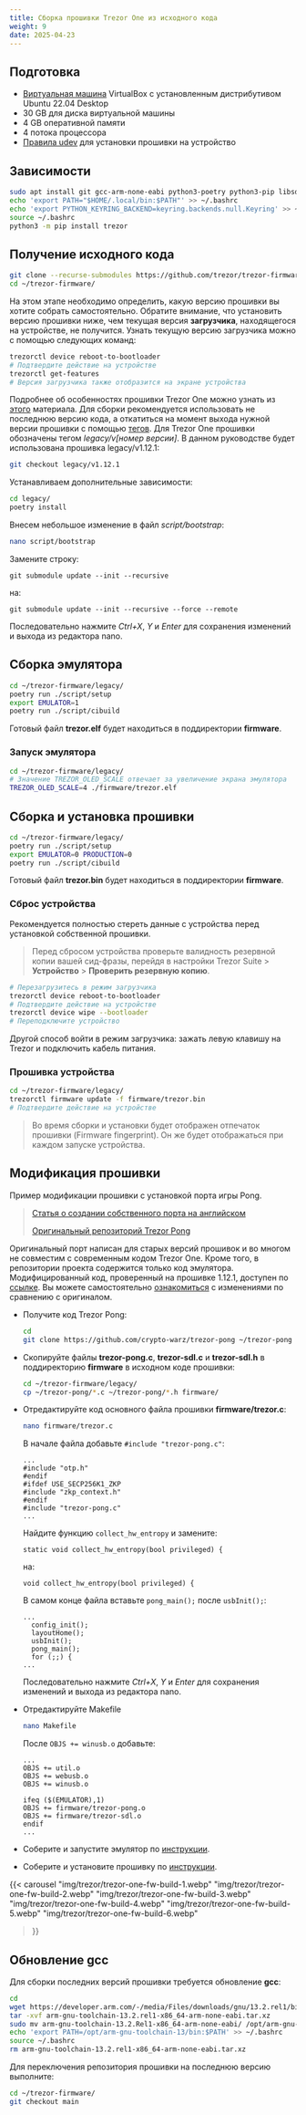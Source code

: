 ```yaml
---
title: Сборка прошивки Trezor One из исходного кода
weight: 9
date: 2025-04-23
---
```


## Подготовка

- [Виртуальная машина](linux/virtualbox) VirtualBox с установленным дистрибутивом Ubuntu 22.04 Desktop
- 30 GB для диска виртуальной машины
- 4 GB оперативной памяти
- 4 потока процессора
- [Правила udev](linux/udev-rules) для установки прошивки на устройство

## Зависимости

```bash
sudo apt install git gcc-arm-none-eabi python3-poetry python3-pip libsdl2-dev libsdl2-image-dev protobuf-compiler
echo 'export PATH="$HOME/.local/bin:$PATH"' >> ~/.bashrc
echo 'export PYTHON_KEYRING_BACKEND=keyring.backends.null.Keyring' >> ~/.bashrc
source ~/.bashrc
python3 -m pip install trezor
```

## Получение исходного кода

```bash
git clone --recurse-submodules https://github.com/trezor/trezor-firmware ~/trezor-firmware
cd ~/trezor-firmware/
```

На этом этапе необходимо определить, какую версию прошивки вы хотите собрать самостоятельно. Обратите внимание, что установить версию прошивки ниже, чем текущая версия **загрузчика**, находящегося на устройстве, не получится. Узнать текущую версию загрузчика можно с помощью следующих команд:

```bash
trezorctl device reboot-to-bootloader
# Подтвердите действие на устройстве
trezorctl get-features
# Версия загрузчика также отобразится на экране устройства
```

Подробнее об особенностях прошивки Trezor One можно узнать из [этого](trezor/trezor-one-check) материала. Для сборки рекомендуется использовать не последнюю версию кода, а откатиться на момент выхода нужной версии прошивки с помощью [тегов](https://github.com/trezor/trezor-firmware/tags). Для Trezor One прошивки обозначены тегом *legacy/v[номер версии]*. В данном руководстве будет использована прошивка legacy/v1.12.1:

```bash
git checkout legacy/v1.12.1
```

Устанавливаем дополнительные зависимости:

```bash
cd legacy/
poetry install
```

Внесем небольшое изменение в файл *script/bootstrap*:

```bash
nano script/bootstrap
```

Замените строку:

```
git submodule update --init --recursive
```

на:

```
git submodule update --init --recursive --force --remote
```

Последовательно нажмите _Ctrl+X_, _Y_ и _Enter_ для сохранения изменений и выхода из редактора nano.

## Сборка эмулятора

```bash
cd ~/trezor-firmware/legacy/
poetry run ./script/setup
export EMULATOR=1
poetry run ./script/cibuild
```

Готовый файл **trezor.elf** будет находиться в поддиректории **firmware**.

### Запуск эмулятора

```bash
cd ~/trezor-firmware/legacy/
# Значение TREZOR_OLED_SCALE отвечает за увеличение экрана эмулятора
TREZOR_OLED_SCALE=4 ./firmware/trezor.elf
```

## Сборка и установка прошивки

```bash
cd ~/trezor-firmware/legacy/
poetry run ./script/setup
export EMULATOR=0 PRODUCTION=0
poetry run ./script/cibuild
```

Готовый файл **trezor.bin** будет находиться в поддиректории **firmware**.

### Сброс устройства

Рекомендуется полностью стереть данные с устройства перед установкой собственной прошивки.

> Перед сбросом устройства проверьте валидность резервной копии вашей сид-фразы, перейдя в настройки Trezor Suite > **Устройство** > **Проверить резервную копию**.

```bash
# Перезагрузитесь в режим загрузчика
trezorctl device reboot-to-bootloader
# Подтвердите действие на устройстве
trezorctl device wipe --bootloader
# Переподключите устройство
```

Другой способ войти в режим загрузчика: зажать левую клавишу на Trezor и подключить кабель питания.

### Прошивка устройства

```bash
cd ~/trezor-firmware/legacy/
trezorctl firmware update -f firmware/trezor.bin
# Подтвердите действие на устройстве
```

> Во время сборки и установки будет отображен отпечаток прошивки (Firmware fingerprint). Он же будет отображаться при каждом запуске устройства.

## Модификация прошивки

Пример модификации прошивки с установкой порта игры Pong.

> [Статья о создании собственного порта на английском](https://syscall7.com/hacking-a-hardware-wallet/)
> 
> [Оригинальный репозиторий Trezor Pong](https://github.com/syscall7/trezor-pong)

Оригинальный порт написан для старых версий прошивок и во многом не совместим с современным кодом Trezor One. Кроме того, в репозитории проекта содержится только код эмулятора. Модифицированный код, проверенный на прошивке 1.12.1, доступен по [ссылке](https://github.com/crypto-warz/trezor-pong). Вы можете самостоятельно [ознакомиться](https://github.com/crypto-warz/trezor-pong/commit/19656aed0f9fd49b02b45eb163627e69ec55143b) с изменениями по сравнению с оригиналом.

- Получите код Trezor Pong:

    ```bash
    cd
    git clone https://github.com/crypto-warz/trezor-pong ~/trezor-pong
    ```

- Скопируйте файлы **trezor-pong.c**, **trezor-sdl.c** и **trezor-sdl.h** в поддиректорию **firmware** в исходном коде прошивки:

    ```bash
    cd ~/trezor-firmware/legacy/
    cp ~/trezor-pong/*.c ~/trezor-pong/*.h firmware/
    ```

- Отредактируйте код основного файла прошивки **firmware/trezor.c**:

    ```bash
    nano firmware/trezor.c
    ```

    В начале файла добавьте `#include "trezor-pong.c"`:

    ```
    ...
    #include "otp.h"
    #endif
    #ifdef USE_SECP256K1_ZKP
    #include "zkp_context.h"
    #endif
    #include "trezor-pong.c"
    ...
    ```

    Найдите функцию `collect_hw_entropy` и замените:

    ```
    static void collect_hw_entropy(bool privileged) {
    ```

    на:

    ```
    void collect_hw_entropy(bool privileged) {
    ```

    В самом конце файла вставьте `pong_main();` после `usbInit();`:

    ```
    ...
      config_init();
      layoutHome();
      usbInit();
      pong_main();
      for (;;) {
    ...
    ```

    Последовательно нажмите _Ctrl+X_, _Y_ и _Enter_ для сохранения изменений и выхода из редактора nano.

- Отредактируйте Makefile

    ```bash
    nano Makefile
    ```

    После `OBJS += winusb.o` добавьте:

    ```
    ...
    OBJS += util.o
    OBJS += webusb.o
    OBJS += winusb.o
    
    ifeq ($(EMULATOR),1)
    OBJS += firmware/trezor-pong.o
    OBJS += firmware/trezor-sdl.o
    endif
    ...
    ```

- Соберите и запустите эмулятор по [инструкции](trezor/trezor-one-fw-build/#%D1%81%D0%B1%D0%BE%D1%80%D0%BA%D0%B0-%D1%8D%D0%BC%D1%83%D0%BB%D1%8F%D1%82%D0%BE%D1%80%D0%B0).

- Соберите и установите прошивку по [инструкции](trezor/trezor-one-fw-build/#%D1%81%D0%B1%D0%BE%D1%80%D0%BA%D0%B0-%D0%B8-%D1%83%D1%81%D1%82%D0%B0%D0%BD%D0%BE%D0%B2%D0%BA%D0%B0-%D0%BF%D1%80%D0%BE%D1%88%D0%B8%D0%B2%D0%BA%D0%B8).

{{< carousel
    "img/trezor/trezor-one-fw-build-1.webp"
	"img/trezor/trezor-one-fw-build-2.webp"
	"img/trezor/trezor-one-fw-build-3.webp"
	"img/trezor/trezor-one-fw-build-4.webp"
	"img/trezor/trezor-one-fw-build-5.webp"
	"img/trezor/trezor-one-fw-build-6.webp"
>}}

## Обновление gcc

Для сборки последних версий прошивки требуется обновление **gcc**:

```bash
cd
wget https://developer.arm.com/-/media/Files/downloads/gnu/13.2.rel1/binrel/arm-gnu-toolchain-13.2.rel1-x86_64-arm-none-eabi.tar.xz
tar -xvf arm-gnu-toolchain-13.2.rel1-x86_64-arm-none-eabi.tar.xz
sudo mv arm-gnu-toolchain-13.2.Rel1-x86_64-arm-none-eabi/ /opt/arm-gnu-toolchain-13/
echo 'export PATH=/opt/arm-gnu-toolchain-13/bin:$PATH' >> ~/.bashrc
source ~/.bashrc
rm arm-gnu-toolchain-13.2.rel1-x86_64-arm-none-eabi.tar.xz
```

Для переключения репозитория прошивки на последнюю версию выполните:

```bash
cd ~/trezor-firmware/
git checkout main
```